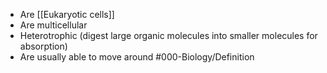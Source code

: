 - Are [[Eukaryotic cells]]
- Are multicellular
- Heterotrophic (digest large organic molecules into smaller molecules for absorption)
- Are usually able to move around
#000-Biology/Definition 